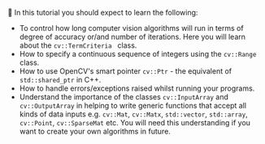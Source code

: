 :notebook_with_decorative_cover: In this tutorial you should expect to learn the following:

* To control how long computer vision algorithms will run in terms of degree of accuracy or/and number of iterations. Here you will learn about the `cv::TermCriteria ` class.
* How to specify a continuous sequence of integers using the `cv::Range` class.
* How to use OpenCV's smart pointer `cv::Ptr` - the equivalent of `std::shared_ptr` in C++.
* How to handle errors/exceptions raised whilst running your programs.
* Understand the importance of the classes `cv::InputArray` and `cv::OutputArray` in helping to write generic functions that accept all kinds of data inputs e.g. `cv::Mat`, `cv::Matx`, `std::vector`, `std::array`, `cv::Point`, `cv::SparseMat` etc. You will need this understanding if you want to create your own algorithms in future.